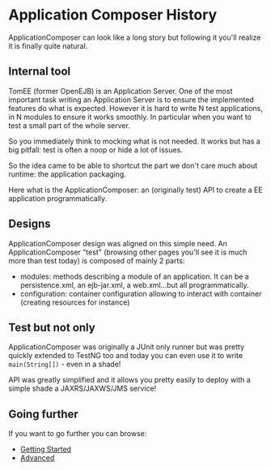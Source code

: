 # Application Composer History

ApplicationComposer can look like a long story but following it you'll realize it is finally quite natural.

## Internal tool

TomEE (former OpenEJB) is an Application Server. One of the most important task writing an Application Server
is to ensure the implemented features do what is expected. However it is hard to write N test applications, in N modules
to ensure it works smoothly. In particular when you want to test a small part of the whole server.

So you immediately think to mocking what is not needed. It works but has a big pitfall: test is often a noop or hide 
a lot of issues.

So the idea came to be able to shortcut the part we don't care much about runtime: the application packaging.

Here what is the ApplicationComposer: an (originally test) API to create a EE application programmatically.

## Designs

ApplicationComposer design was aligned on this simple need. An ApplicationComposer "test" (browsing other pages you'll see
it is much more than test today) is composed of mainly 2 parts:

* modules: methods describing a module of an application. It can be a persistence.xml, an ejb-jar.xml, a web.xml...but all programmatically.
* configuration: container configuration allowing to interact with container (creating resources for instance)

## Test but not only

ApplicationComposer was originally a JUnit only runner but was pretty quickly extended to TestNG too and
today you can even use it to write `main(String[])` - even in a shade!

API was greatly simplified and it allows you pretty easily to deploy with a simple shade a JAXRS/JAXWS/JMS service!

## Going further

If you want to go further you can browse:

* [Getting Started](getting-started.html)
* [Advanced](advanced.html)
